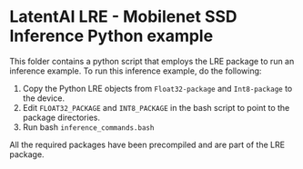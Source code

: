 # LatentAI LRE - Mobilenet SSD Inference Python example 

This folder contains a python script that employs the LRE package to run an inference example. To run this inference example, do the following:

1. Copy the Python LRE objects from `Float32-package` and `Int8-package` to the device.
2. Edit `FLOAT32_PACKAGE` and `INT8_PACKAGE` in the bash script to point to the package directories.
3. Run bash `inference_commands.bash`

All the required packages have been precompiled and are part of the LRE package.
